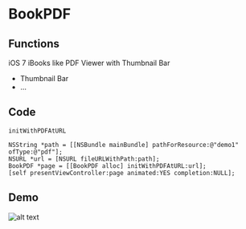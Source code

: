 BookPDF
=======

## Functions
iOS 7 iBooks like PDF Viewer with Thumbnail Bar
* Thumbnail Bar
* ...

## Code

```initWithPDFAtURL```
```
NSString *path = [[NSBundle mainBundle] pathForResource:@"demo1" ofType:@"pdf"];
NSURL *url = [NSURL fileURLWithPath:path];
BookPDF *page = [[BookPDF alloc] initWithPDFAtURL:url];
[self presentViewController:page animated:YES completion:NULL];
```



## Demo

![alt text](https://raw.githubusercontent.com/janniklorenz/BookPDF/Alpha/Demo/Example%20Landscape%201.png "Example Landscape 1")
